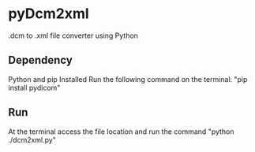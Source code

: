 # pyDcm2xml
.dcm to .xml file converter using Python
## Dependency
Python and pip Installed
Run the following command on the terminal: "pip install pydicom"
## Run
At the terminal access the file location and run the command "python ./dcm2xml.py"